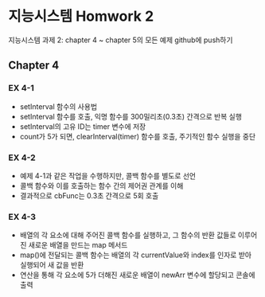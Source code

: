 # 지능시스템 Homwork 2
지능시스템 과제 2: chapter 4 ~ chapter 5의 모든 예제 github에 push하기

## Chapter 4

### EX 4-1
 - setInterval 함수의 사용법
 - setInterval 함수를 호출, 익명 함수를 300밀리초(0.3초) 간격으로 반복 실행
 - setInterval의 고유 ID는 timer 변수에 저장
 - count가 5가 되면, clearInterval(timer) 함수를 호출, 주기적인 함수 실행을 중단

### EX 4-2
 - 예제 4-1과 같은 작업을 수행하지만, 콜백 함수를 별도로 선언
 - 콜백 함수와 이를 호출하는 함수 간의 제어권 관계를 이해
 - 결과적으로 cbFunc는 0.3초 간격으로 5회 호출

### EX 4-3
 - 배열의 각 요소에 대해 주어진 콜백 함수를 실행하고, 그 함수의 반환 값들로 이루어진 새로운 배열을 만드는 map 메서드
 - map()에 전달되는 콜백 함수는 배열의 각 currentValue와 index를 인자로 받아 실행되어 새 값을 반환
 - 연산을 통해 각 요소에 5가 더해진 새로운 배열이 newArr 변수에 할당되고 콘솔에 출력